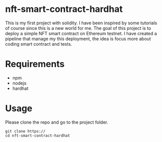 # nft-smart-contract-hardhat

This is my first project with solidity. I have been inspired by some tutorials of course since this is a new world for me. The goal of this project is to deploy a simple NFT smart contract on Ethereum testnet. I have created a pipeline that manage my this deployment, the idea is focus more about coding smart contract and tests.

# Requirements
- npm
- nodejs
- hardhat

# Usage 

Please clone the repo and go to the project folder.

```
git clone https://
cd nft-smart-contract-hardhat
```

